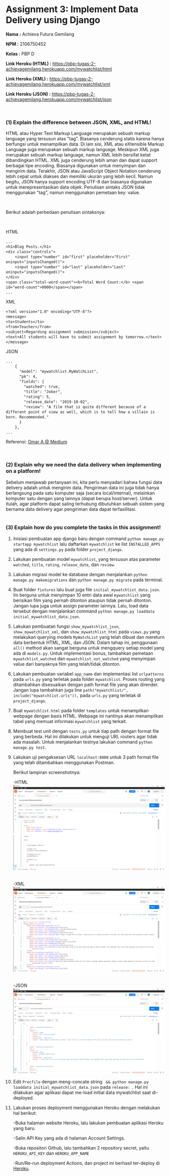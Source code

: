 # Assignment 3: Implement Data Delivery using Django

**Nama                 :** Achieva Futura Gemilang

**NPM                  :** 2106750452

**Kelas                :** PBP D

**Link Heroku (HTML)   :** https://pbp-tugas-2-achievagemilang.herokuapp.com/mywatchlist/html

**Link Heroku (XML)    :** https://pbp-tugas-2-achievagemilang.herokuapp.com/mywatchlist/xml

**Link Heroku (JSON)   :** https://pbp-tugas-2-achievagemilang.herokuapp.com/mywatchlist/json


<br/>

### (1) Explain the difference between JSON, XML, and HTML!
HTML atau Hyper Text Markup Language merupakan sebuah markup language yang tersusun atas "tag". Biasanya cenderung statis karena hanya berfungsi untuk menampilkan data. Di lain sisi, XML atau eXtensible Markup Language juga merupakan sebuah markup language. Meskipun XML juga merupakan sebuah markup language, namun XML lebih bersifat ketat dibandingkan HTML. XML juga cenderung lebih aman dan dapat support berbagai tipe encoding. Biasanya digunakan untuk menyimpan dan mengirim data. Terakhir, JSON atau JavaScript Object Notation cenderung lebih cepat untuk diakses dan memiliki ukuran yang lebih kecil. Namun begitu, JSON hanya support encoding UTF-8 dan biasanya digunakan untuk merepresentasikan data objek. Penulisan sintaks JSON tidak menggunakan "tag", namun menggunakan pemetaan key: value.  

<br/>

Berikut adalah perbedaan penulisan sintaksnya:

<br/>

HTML
```
...
<h1>Blog Posts.</h1>
<div class="controls">
    <input type="number" id="first" placeholder="First" oninput="inputsChanged()">
    <input type="number" id="last" placeholder="Last" oninput="inputsChanged()">
</div>
<span class="total-word-count"><b>Total Word Count:</b> <span id="word-count">0000</span></span>
...
```

XML
```
<?xml version="1.0" encoding="UTF-8"?>
<message>
<to>Students</to>
<from>Teacher</from>
<subject>Regarding assignment submission</subject>
<text>All students will have to submit assignment by tomorrow.</text>
</message>

```

JSON
```
...
    {
      "model": "mywatchlist.MyWatchList",
      "pk": 4,
      "fields": {
        "watched": true,
        "title": "Joker",
        "rating": 5,
        "release_date": "2019-10-02",
        "review": "A film that is quite different because of a different point of view as well, which is to tell how a villain is born. Recommended."
      }
    },
...
```

Referensi: [Omar A @ Medium](https://medium.com/@oazzat19/what-is-the-difference-between-html-vs-xml-vs-json-254864972bbb)

<br/>

### (2) Explain why we need the data delivery when implementing on a platform!
Sebelum menjawab pertanyaan ini, kita perlu menyadari bahwa fungsi data delivery adalah untuk mengirim data. Pengiriman data ini juga tidak hanya berlangsung pada satu komputer saja (secara local/internal), melainkan komputer satu dengan yang lainnya (dapat berupa host/server). Untuk itulah, agar platform dapat saling terhubung dibutuhkan sebuah sistem yang bernama data delivery agar pengiriman data dapat terfasilitasi.
<br/>
<br/>

### (3) Explain how do you complete the tasks in this assignment!

1. Inisiasi pembuatan app django baru dengan command `python manage.py startapp mywatchlist` lalu daftarkan `mywatchlist` ke list `INSTALLED_APPS` yang ada di `settings.py` pada folder `project_django`.


2. Lakukan pembuatan model `mywatchlist`, yang tersusun atas parameter `watched`, `title`, `rating`, `release_date`, dan `review`.


3. Lakukan migrasi model ke database dengan menjalankan `python manage.py makemigrations` dan `python manage.py migrate` pada terminal. 


4. Buat folder `fixtures` lalu buat juga file `initial_mywatchlist_data.json`. Ini berguna untuk menyimpan 10 entri data awal `mywatchlist` yang berisikan film yang pernah ditonton ataupun tidak pernah ditonton. Jangan lupa juga untuk assign parameter lainnya. Lalu, load data tersebut dengan menjalankan command `python manage.py loaddata initial_mywatchlist_data.json`.


5. Lakukan pembuatan fungsi `show_mywatchlist_json`, `show_mywatchlist_xml`, dan `show_mywatchlist_html` pada `views.py` yang melakukan querying models `MyWatchList` yang telah dibuat dan mereturn data berbentuk HTML, XML, dan JSON. Dalam tahap ini, penggunaan `all()` method akan sangat berguna untuk mengquery setiap model yang ada di `models.py`. Untuk implementasi bonus, tambahkan pemetaan `mywatchlist_watched` dan `mywatchlist_not_watched` yang menyimpan value dari banyaknya film yang telah/tidak ditonton.


6. Lakukan pembuatan variabel `app_name` dan implementasi list `urlpatterns` pada `urls.py` yang terletak pada folder `mywatchlist`. Proses routing yang ditambahkan disesuaikan dengan path format file yang akan dirender. Jangan lupa tambahkan juga line `path("mywatchlist/", include("mywatchlist.urls")),` pada `urls.py` yang terletak di `project_django`.  


7. Buat `mywatchlist.html` pada folder `templates` untuk menampilkan webpage dengan basis HTML. Webpage ini nantinya akan menampilkan tabel yang memuat informasi `mywatchlist` yang terkait.


8. Membuat test unit dengan `tests.py` untuk tiap path dengan format file yang berbeda. Hal ini dilakukan untuk menguji URL routers agar tidak ada masalah. Untuk menjalankan testnya lakukan command `python manage.py test`.


9. Lakukan uji pengaksesan URL `localhost:8000` untuk 3 path format file yang telah ditambahkan menggunakan Postman. 
    
    Berikut lampiran screenshotnya:
    
    -HTML
    ![diagram](/images/postman_html.png)
    <br/>
    <br/>
    
    -XML
    ![diagram](/images/postman_xml.png)
    <br/>
    <br/>
    
    -JSON
    ![diagram](/images/postman_json.png)
    <br/>

10. Edit `Procfile` dengan meng-concate string ` && python manage.py loaddata initial_mywatchlist_data.json` pada `release: `. Hal ini dilakukan agar aplikasi dapat me-load initial data mywatchlist saat di-deployed.


11. Lakukan proses deployment menggunakan Heroku dengan melakukan hal berikut:
 
      -Buka halaman website Heroku, lalu lakukan pembuatan aplikasi Heroku yang baru.
      
      -Salin API Key yang ada di halaman Account Settings.
      
      -Buka repositori Github, lalu tambahkan 2 repository secret, yaitu `HEROKU_API_KEY` dan `HEROKU_APP_NAME`
      
      -Run/Re-run deployment Actions, dan project ini berhasil ter-deploy di [Heroku](https://pbp-tugas-2-achievagemilang.herokuapp.com/). 
